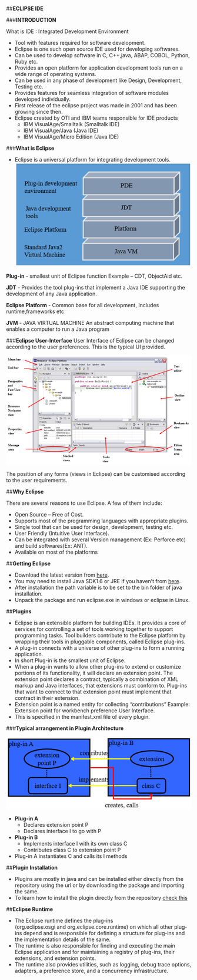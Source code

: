 ##**ECLIPSE IDE**

###**INTRODUCTION**

What is IDE : Integrated Development Environment 
- Tool with features required for software development.
- Eclipse is one such open source IDE used for developing softwares.
- Can be used to develop software in C, C++,java, ABAP, COBOL, Python, Ruby etc.
- Provides an open platform for application development tools run on a wide range of operating systems.
- Can be used in any phase of development like Design, Development, Testing etc.
- Provides features for seamless integration of software modules developed individually.
- First release of the eclipse  project was made in 2001 and has been growing since then.
- Eclipse created by OTI and IBM teams responsible for IDE products
   - IBM VisualAge/Smalltalk (Smalltalk IDE) 
   - IBM VisualAge/Java (Java IDE)
   - IBM VisualAge/Micro Edition (Java IDE)

###**What is Eclipse**
- Eclipse is a universal platform for integrating development tools.
![alt text](https://github.com/pkdevaraj/Software-Engineering-Presentations/blob/master/images/Img1.PNG "EclipseArchitecture")

**Plug-in** - smallest unit of Eclipse function
Example – CDT, ObjectAid etc.

**JDT** - Provides the tool plug-ins that implement a Java IDE supporting the development of any Java application.

**Eclipse Platform** - Common base for all development, Includes runtime,frameworks etc

**JVM** - JAVA VIRTUAL MACHINE An abstract computing machine that enables a computer to run a Java program


###**Eclipse User-Interface**
User Interface of Eclipse can be changed according to the user preferences. This is the typical UI provided.

![alt text](https://github.com/pkdevaraj/Software-Engineering-Presentations/blob/master/images/img2.png "EclipseArchitecture1")

The position of any forms (views in Eclipse) can be customised according to the user requirements.

##**Why Eclipse**

There are several reasons to use Eclipse. A few of them include:
- Open Source – Free of Cost.
- Supports most of the programming languages with appropriate plugins.
- Single tool that can be used for design, development, testing etc.
- User Friendly (Intuitive User Interface).
- Can be integrated with several Version management (Ex: Perforce etc) and build softwares(Ex: ANT).
- Available on most of the platforms

##**Getting Eclipse**

- Download the latest version from [here](http://www.eclipse.org/).
- You may need to install Java SDK1.6 or JRE if you haven’t from [here](http://www.oracle.com/technetwork/indexes/downloads/index.html#java).
- After installation the path variable is to be set to the bin folder of java installation.
- Unpack the package and run eclipse.exe in windows or eclipse in Linux.

##**Plugins**

- Eclipse is an extensible platform for building IDEs. It provides a core of services for controlling a set of tools working together to support programming tasks. Tool builders contribute to the Eclipse platform by wrapping their tools in pluggable components, called Eclipse plug-ins.
- A plug-in connects with a universe of other plug-ins to form a running application.
- In short Plug-in is the smallest unit of Eclipse.
- When a plug-in wants to allow other plug-ins to extend or customize portions of its functionality, it will declare an extension point. The extension point declares a contract, typically a combination of XML markup and Java interfaces, that extensions must conform to. Plug-ins that want to connect to that extension point must implement that contract in their extension.
- Extension point is a named entity for collecting “contributions” Example: Extension point for workbench preference User Interface.
- This is specified in the manifest.xml file of every plugin.

###**Typical arrangement in Plugin Architecture**

![alt text](https://github.com/pkdevaraj/Software-Engineering-Presentations/blob/master/images/Img3.png "PluginArchitecture1")

- **Plug-in A**
   - Declares extension point P
   - Declares interface I to go with P
- **Plug-in B**
   - Implements interface I with its own class C
   - Contributes class C to extension point P
- Plug-in A instantiates C and calls its I methods

##**Plugin Installation**

- Plugins are mostly in java and can be installed either directly from the repository using the url or by downloading the package and importing the same.
- To learn how to install the plugin directly from the repository [check this](https://www.youtube.com/watch?v=T7t5daTM-T8)

##**Eclipse Runtime**
- The Eclipse runtime defines the plug-ins (org.eclipse.osgi and org.eclipse.core.runtime) on which all other plug-ins depend and is responsible for defining a structure for plug-ins and the implementation details of the same.
- The runtime is also responsible for finding and executing the main Eclipse application and for maintaining a registry of plug-ins, their extensions, and extension points.
- The runtime also provides utilities, such as logging, debug trace options, adapters, a preference store, and a concurrency infrastructure.
